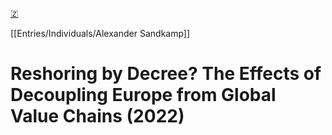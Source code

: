 [🇿](zotero://select/library/items/TBC5Z4CB)

[[Entries/Individuals/Alexander Sandkamp]] 
# Reshoring by Decree? The Effects of Decoupling Europe from Global Value Chains (2022)

